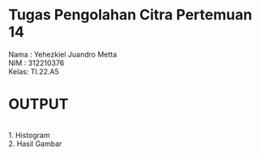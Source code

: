 # Tugas Pengolahan Citra Pertemuan 14

Nama : Yehezkiel Juandro Metta
<br>
NIM  : 312210376
<br>
Kelas: TI.22.A5

# OUTPUT
<br>
1. Histogram
<br>
2. Hasil Gambar 
